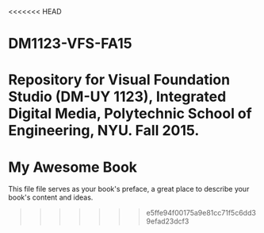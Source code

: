 <<<<<<< HEAD
# DM1123-VFS-FA15
Repository for Visual Foundation Studio (DM-UY 1123), Integrated Digital Media, Polytechnic School of Engineering, NYU. Fall 2015.
=======
My Awesome Book
=======

This file file serves as your book's preface, a great place to describe your book's content and ideas.
>>>>>>> e5ffe94f00175a9e81cc71f5c6dd39efad23dcf3
